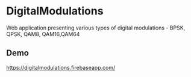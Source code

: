 # DigitalModulations
Web application presenting various types of digital modulations - BPSK, QPSK, QAM8, QAM16,QAM64

## Demo

https://digitalmodulations.firebaseapp.com/
